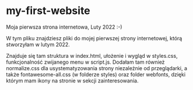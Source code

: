 # my-first-website
Moja pierwsza strona internetowa, Luty 2022 :-)

W tym pliku znajdziesz pliki do mojej pierwszej strony internetowej, którą stworzyłam w lutym 2022.

Znajduje się tam struktura w index.html, ułożenie i wygląd w styles.css, funkcjonalność zwijanego menu w script.js. Dodałam tam również normalize.css dla usystematyzowania strony niezależnie od przeglądarki, a także fontawesome-all.css (w folderze styles) oraz folder webfonts, dzięki którym mam ikony na stronie w sekcji zainteresowania.
